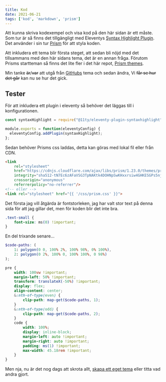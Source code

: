 ```yaml
---
title: Kod
date: 2021-06-21
tags: ['kod', 'markdown', 'prism']
---
```


Att kunna skriva kodexempel och visa kod på den här sidan är ett måste. Som tur är så finns det tillgängligt med Eleventys [Syntax Highlight Plugin](https://www.11ty.dev/docs/plugins/syntaxhighlight/). Det använder i sin tur [Prism](https://prismjs.com/) för att styla koden.

Att inkludera ett tema blir första steget, att sedan bli nöjd med det tillsammans med den här sidans tema, det är en annan fråga. Förutom Prisms startteman så finns det lite fler i det här repot, [Prism themes](https://github.com/PrismJS/prism-themes/blob/master/README.md).

Min tanke ~~är~~/~~var~~ att utgå från [GitHubs](https://github.com/PrismJS/prism-themes/blob/master/themes/prism-ghcolors.css) tema och sedan ändra, Vi ~~får se hur det går~~ kan nu se hur det gick.

## Tester

För att inkludera ett plugin i eleventy så behöver det läggas till i konfigurationen.
```js
const syntaxHighlight = require("@11ty/eleventy-plugin-syntaxhighlight");

module.exports = function(eleventyConfig) {
  eleventyConfig.addPlugin(syntaxHighlight);
};
```

Sedan behöver Prisms css laddas, detta kan göras med lokal fil eller från CDN.
```html
<link
    rel="stylesheet"
    href="https://cdnjs.cloudflare.com/ajax/libs/prism/1.23.0/themes/prism.min.css"
    integrity="sha512-tN7Ec6zAFaVSG3TpNAKtk4DOHNpSwKHxxrsiw4GHKESGPs5njn/0sMCUMl2svV4wo4BK/rCP7juYz+zx+l6oeQ=="
    crossorigin="anonymous"
    referrerpolicy="no-referrer"/>
<!-- eller -->
<link rel="stylesheet" href="{{ '/css/prism.css' }}">
```

Det första jag vill åtgärda är fontstorleken, jag har valt stor text på denna sida för att jag gillar det, men för koden blir det inte bra.
```css
.text-small {
    font-size: ms(0) !important;
}
```

En del trixande senare...
```scss
$code-paths: (
    1: polygon(0 0, 100% 2%, 100% 98%, 0% 100%),
    2: polygon(0 2%, 100% 0, 100% 100%, 0 98%)
);

pre {
    width: 100vw !important;
    margin-left: 50% !important;
    transform: translateX(-50%) !important;
    display: flex;
    align-content: center;
    &:nth-of-type(even) {
        clip-path: map-get($code-paths, 1);
    }
    &:nth-of-type(odd) {
        clip-path: map-get($code-paths, 2);
    }
    code {
        width: 100%;
        display: inline-block;
        margin-left: auto !important;
        margin-right: auto !important;
        padding: ms(1) !important;
        max-width: 45.18rem !important;
    }
}
```

Men nja, nu är det nog dags att skrota allt, [skapa ett eget tema](http://k88hudson.github.io/syntax-highlighting-theme-generator/www/) eller titta vad andra gjort.